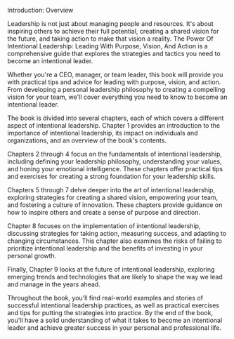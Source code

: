 Introduction: Overview

Leadership is not just about managing people and resources. It's about inspiring others to achieve their full potential, creating a shared vision for the future, and taking action to make that vision a reality. The Power Of Intentional Leadership: Leading With Purpose, Vision, And Action is a comprehensive guide that explores the strategies and tactics you need to become an intentional leader.

Whether you're a CEO, manager, or team leader, this book will provide you with practical tips and advice for leading with purpose, vision, and action. From developing a personal leadership philosophy to creating a compelling vision for your team, we'll cover everything you need to know to become an intentional leader.

The book is divided into several chapters, each of which covers a different aspect of intentional leadership. Chapter 1 provides an introduction to the importance of intentional leadership, its impact on individuals and organizations, and an overview of the book's contents.

Chapters 2 through 4 focus on the fundamentals of intentional leadership, including defining your leadership philosophy, understanding your values, and honing your emotional intelligence. These chapters offer practical tips and exercises for creating a strong foundation for your leadership skills.

Chapters 5 through 7 delve deeper into the art of intentional leadership, exploring strategies for creating a shared vision, empowering your team, and fostering a culture of innovation. These chapters provide guidance on how to inspire others and create a sense of purpose and direction.

Chapter 8 focuses on the implementation of intentional leadership, discussing strategies for taking action, measuring success, and adapting to changing circumstances. This chapter also examines the risks of failing to prioritize intentional leadership and the benefits of investing in your personal growth.

Finally, Chapter 9 looks at the future of intentional leadership, exploring emerging trends and technologies that are likely to shape the way we lead and manage in the years ahead.

Throughout the book, you'll find real-world examples and stories of successful intentional leadership practices, as well as practical exercises and tips for putting the strategies into practice. By the end of the book, you'll have a solid understanding of what it takes to become an intentional leader and achieve greater success in your personal and professional life.
